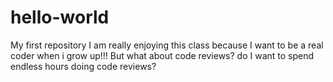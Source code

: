 # hello-world
My first repository
I am really enjoying this class because I want to be a real coder when i grow up!!!
But what about code reviews?  do I want to spend endless hours doing code reviews?
